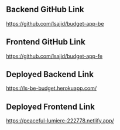 ## Backend GitHub Link
https://github.com/lsajid/budget-app-be

## Frontend GitHub Link
https://github.com/lsajid/budget-app-fe

## Deployed Backend Link
https://ls-be-budget.herokuapp.com/

## Deployed Frontend Link
https://peaceful-lumiere-222778.netlify.app/

